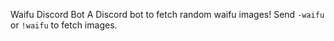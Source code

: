 Waifu Discord Bot
A Discord bot to fetch random waifu images!
Send `-waifu` or `!waifu` to fetch images.
